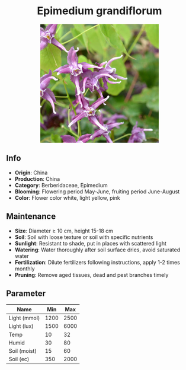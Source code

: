 <h1 align='center'>Epimedium grandiflorum</h1>
<p align="center">
    <img 
        align='center'
        width='320'
        src="../images/epimedium grandiflorum.png" 
        alt='Epimedium grandiflorum' />
</p>

## Info

 - **Origin**: China
 - **Production**: China
 - **Category**: Berberidaceae, Epimedium
 - **Blooming**: Flowering period May-June, fruiting period June-August
 - **Color**: Flower color white, light yellow, pink

## Maintenance

 - **Size**: Diameter ≥ 10 cm, height 15-18 cm
 - **Soil**: Soil with loose texture or soil with specific nutrients
 - **Sunlight**: Resistant to shade, put in places with scattered light
 - **Watering**: Water thoroughly after soil surface dries, avoid saturated water
 - **Fertilization**: Dilute fertilizers following instructions, apply 1-2 times monthly
 - **Pruning**: Remove aged tissues, dead and pest branches timely

## Parameter

| Name         | Min  | Max   |
|--------------|------|-------|
| Light (mmol) | 1200 | 2500  |
| Light (lux)  | 1500 | 6000 |
| Temp         | 10    | 32    |
| Humid        | 30   | 80    |
| Soil (moist) | 15   | 60    |
| Soil (ec)    | 350  | 2000  |